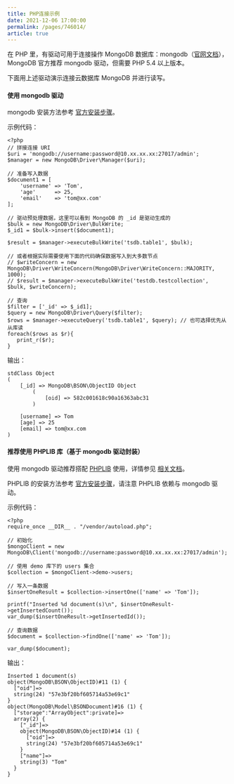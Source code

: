 ```yaml
---
title: PHP连接示例
date: 2021-12-06 17:00:00
permalink: /pages/746014/
article: true
---
```



在 PHP 里，有驱动可用于连接操作 MongoDB 数据库：mongodb（[官网文档](http://php.net/manual/en/set.mongodb.php)），MongoDB 官方推荐 mongodb 驱动，但需要 PHP 5.4 以上版本。

下面用上述驱动演示连接云数据库 MongoDB 并进行读写。

#### 使用 mongodb 驱动

mongodb 安装方法参考 [官方安装步骤](http://php.net/manual/zh/mongodb.installation.php)。

示例代码：

```
<?php
// 拼接连接 URI
$uri = 'mongodb://username:password@10.xx.xx.xx:27017/admin';
$manager = new MongoDB\Driver\Manager($uri);

// 准备写入数据
$document1 = [
    'username' => 'Tom',
    'age'      => 25,
    'email'    => 'tom@xx.com'
];

// 驱动预处理数据，这里可以看到 MongoDB 的 _id 是驱动生成的
$bulk = new MongoDB\Driver\BulkWrite;
$_id1 = $bulk->insert($document1);

$result = $manager->executeBulkWrite('tsdb.table1', $bulk);

// 或者根据实际需要使用下面的代码确保数据写入到大多数节点
// $writeConcern = new MongoDB\Driver\WriteConcern(MongoDB\Driver\WriteConcern::MAJORITY, 1000);
// $result = $manager->executeBulkWrite('testdb.testcollection', $bulk, $writeConcern);

// 查询
$filter = ['_id' => $_id1];
$query = new MongoDB\Driver\Query($filter);
$rows = $manager->executeQuery('tsdb.table1', $query); // 也可选择优先从从库读
foreach($rows as $r){
   print_r($r);
}
```

输出：

```
stdClass Object
(
    [_id] => MongoDB\BSON\ObjectID Object
        (
            [oid] => 582c001618c90a16363abc31
        )

    [username] => Tom
    [age] => 25
    [email] => tom@xx.com
)
```

#### 推荐使用 PHPLIB 库（基于 mongodb 驱动封装）

使用 mongodb 驱动推荐搭配 [PHPLIB](http://php.net/manual/zh/mongodb.tutorial.library.php) 使用，详情参见 [相关文档](http://mongodb.github.io/mongo-php-library/tutorial/crud/)。

PHPLIB 的安装方法参考 [官方安装步骤](http://mongodb.github.io/mongo-php-library/getting-started/)，请注意 PHPLIB 依赖与 mongodb 驱动。

示例代码：

```
<?php
require_once __DIR__ . "/vendor/autoload.php";

// 初始化
$mongoClient = new MongoDB\Client('mongodb://username:password@10.xx.xx.xx:27017/admin');

// 使用 demo 库下的 users 集合
$collection = $mongoClient->demo->users;

// 写入一条数据
$insertOneResult = $collection->insertOne(['name' => 'Tom']);

printf("Inserted %d document(s)\n", $insertOneResult->getInsertedCount());
var_dump($insertOneResult->getInsertedId());

// 查询数据
$document = $collection->findOne(['name' => 'Tom']);

var_dump($document);
```

输出：

```
Inserted 1 document(s)
object(MongoDB\BSON\ObjectID)#11 (1) {
  ["oid"]=>
  string(24) "57e3bf20bf605714a53e69c1"
}
object(MongoDB\Model\BSONDocument)#16 (1) {
  ["storage":"ArrayObject":private]=>
  array(2) {
    ["_id"]=>
    object(MongoDB\BSON\ObjectID)#14 (1) {
      ["oid"]=>
      string(24) "57e3bf20bf605714a53e69c1"
    }
    ["name"]=>
    string(3) "Tom"
  }
}
```


